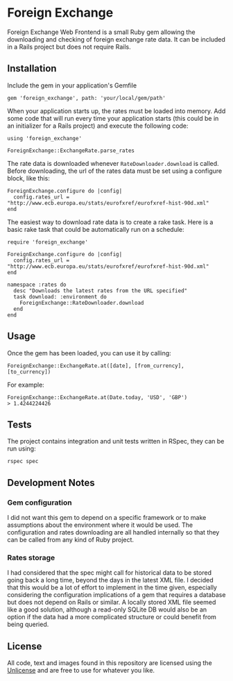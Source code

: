 # Foreign Exchange
Foreign Exchange Web Frontend is a small Ruby gem allowing the downloading and checking of foreign exchange rate data. It can be included in a Rails project but does not require Rails.

## Installation

Include the gem in your application's Gemfile

`gem 'foreign_exchange', path: 'your/local/gem/path'`

When your application starts up, the rates must be loaded into memory. Add some code that will run every time your application starts (this could be in an initializer for a Rails project) and execute the following code:

```
using 'foreign_exchange'

ForeignExchange::ExchangeRate.parse_rates
```

The rate data is downloaded whenever `RateDownloader.download` is called. Before downloading, the url of the rates data must be set using a configure block, like this:
```
ForeignExchange.configure do |config|
  config.rates_url = "http://www.ecb.europa.eu/stats/eurofxref/eurofxref-hist-90d.xml"
end
```

The easiest way to download rate data is to create a rake task. Here is a basic rake task that could be automatically run on a schedule:

```
require 'foreign_exchange'

ForeignExchange.configure do |config|
  config.rates_url = "http://www.ecb.europa.eu/stats/eurofxref/eurofxref-hist-90d.xml"
end

namespace :rates do
  desc "Downloads the latest rates from the URL specified"
  task download: :environment do
    ForeignExchange::RateDownloader.download
  end
end
```

## Usage
Once the gem has been loaded, you can use it by calling:

`ForeignExchange::ExchangeRate.at([date], [from_currency], [to_currency])`

For example:

```
ForeignExchange::ExchangeRate.at(Date.today, 'USD', 'GBP')
> 1.4244224426
```

## Tests

The project contains integration and unit tests written in RSpec, they can be run using:

`rspec spec`

## Development Notes
### Gem configuration
I did not want this gem to depend on a specific framework or to make assumptions about the environment where it would be used. The configuration and rates downloading are all handled internally so that they can be called from any kind of Ruby project.

### Rates storage
I had considered that the spec might call for historical data to be stored going back a long time, beyond the days in the latest XML file. I decided that this would be a lot of effort to implement in the time given, especially considering the configuration implications of a gem that requires a database but does not depend on Rails or similar. A locally stored XML file seemed like a good solution, although a read-only SQLite DB would also be an option if the data had a more complicated structure or could benefit from being queried.

## License

All code, text and images found in this repository are licensed using the [Unlicense](http://unlicense.org/) and are free to use for whatever you like.